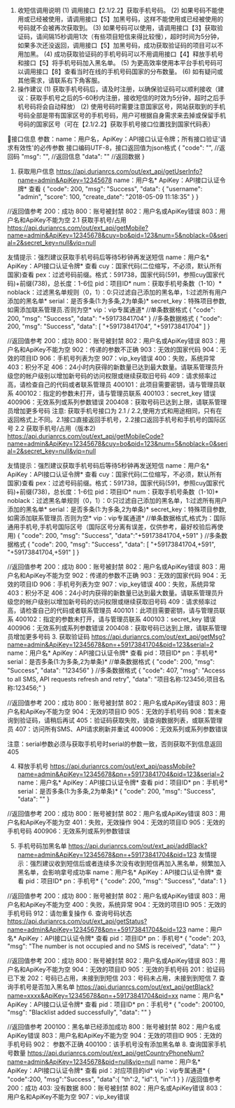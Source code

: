 1. 收短信调用说明
(1) 调用接口【2.1/2.2】获取手机号码。
(2) 如果号码不能使用或已经被使用，请调用接口【5】加黑号码，这样不能使用或已经被使用的号码就不会被再次获取到。
(3) 如果号码可以使用，请调用接口【3】获取验证码，请间隔15秒调用1次（有些项目短信来得比较慢），超时时间为5分钟，如果多次还没返回，调用接口【5】加黑号码，成功获取验证码的项目可以不用加黑。
(4) 成功获取验证码的手机号码可以不用调用接口【4】释放手机号和接口【5】将手机号码加入黑名单。
(5) 为更高效率使用本平台手机号码可以调用接口【8】查看当时在线的手机号码国家的分布数量。
(6) 如有疑问或其他需求，请联系右下角客服。
2. 操作建议
(1) 获取手机号码后，请及时注册，以确保验证码可以顺利接收（建议：获取手机号之后的5-60秒内注册，接收短信的时效为5分钟，超时之后手机号码将会自动释放）
(2) 使用号码时需要注意国家区号，网站获取到的手机号码全部是带有国家区号的手机号码，用户可根据自身需求来去掉或保留手机号码的国家区号（可在【2.1/2.2】获取手机号接口位置找到国家代码表）


🌟接口信息
参数：name：用户名，ApiKey：API接口认证令牌；所有接口验证'请求有效性'的必传参数
接口编码UTF-8，接口返回值为json格式
{
    "code": "", //返回码
    "msg": "",  //返回信息
    "data": ""  //返回数据
}
1. 获取用户信息
https://api.durianrcs.com/out/ext_api/getUserInfo?name=admin&ApiKey=12345678
name：用户名*
ApiKey：API接口认证令牌* 查看
{
    "code": 200,
    "msg": "Success",
    "data": {
        "username": "admin",
        "score": 100,
        "create_date": "2018-05-09 11:18:35"
    }
}

//返回值参考
200：成功
800：账号被封禁
802：用户名或ApiKey错误
803：用户名和ApiKey不能为空
2.1 获取手机号/占用
https://api.durianrcs.com/out/ext_api/getMobile?name=admin&ApiKey=12345678&cuy=bo&pid=123&num=5&noblack=0&serial=2&secret_key=null&vip=null

友情提示：强烈建议获取手机号码后等待5秒钟再发送短信
name：用户名*
ApiKey：API接口认证令牌* 查看
cuy：国家代码(二位缩写，不必须，默认所有国家)查看
pex：过滤号码前缀。格式：591738，国家代码(591，参照cuy国家代码)+前缀(738)，总长度：1-6位
pid：项目ID*
num：获取手机号条数（1-10）*
noblack：过滤黑名单规则（0，1）：0:只过滤自己添加的黑名单，1:过滤所有用户添加的黑名单*
serial：是否多条(1:为多条,2为单条)*
secret_key：特殊项目参数,如需添加联系管理员.否则为空*
vip：vip专属通道*
//单条数据格式
{
    "code": 200,
    "msg": "Success",
    "data": "+59173841704"
}
//多条数据格式
{
    "code": 200,
    "msg": "Success",
    "data": [
        "+59173841704",
        "+59173841704"
    ]
}

//返回值参考
200：成功
800：账号被封禁
802：用户名或ApiKey错误
803：用户名和ApiKey不能为空
902：传递的参数不正确
903：无效的国家代码
904：无效的项目ID
906：手机号列表为空
907：vip_key错误
400：失败，系统异常
403：积分不足
406：24小时内获得的新数量已达到最大数量。请联系管理员升级您的帐户级别以增加新号码的访问权限或继续获取旧号码
409：请求频率过高，请检查自己的代码或者联系管理员
400101：此项目需要密钥，请与管理员联系
400102：指定的参数未打开，请与管理员联系
400103：secret_key 错误
400906：无效系列或系列参数错误
200408：获取号码已达到上限，请联系管理员增加更多号码
注意: 获取手机号接口为 2.1 / 2.2,使用方式和用途相同，只有在返回格式上不同。2.1接口直接返回手机号，2.2接口返回手机号和手机号的国际区号
2.2 获取手机号/占用（版本2)
https://api.durianrcs.com/out/ext_api/getMobileCode?name=admin&ApiKey=12345678&cuy=bo&pid=123&num=5&noblack=0&serial=2&secret_key=null&vip=null

友情提示：强烈建议获取手机号码后等待5秒钟再发送短信
name：用户名*
ApiKey：API接口认证令牌* 查看
cuy：国家代码(二位缩写，不必须，默认所有国家)查看
pex：过滤号码前缀。格式：591738，国家代码(591，参照cuy国家代码)+前缀(738)，总长度：1-6位
pid：项目ID*
num：获取手机号条数（1-10)*
noblack：过滤黑名单规则（0，1）：0:只过滤自己添加的黑名单，1:过滤所有用户添加的黑名单*
serial：是否多条(1:为多条,2为单条)*
secret_key：特殊项目参数,如需添加联系管理员.否则为空*
vip：vip专属通道*
 //单条数据格式,格式为：国际通用手机号,手机号国际区号（国际区号分离有误差，仅供参考，最好校验后再使用)
{
    "code": 200,
    "msg": "Success",
    "data":"+59173841704,+591"
}
//多条数据格式
{
    "code": 200,
    "msg": "Success",
    "data": [
        "+59173841704,+591",
        "+59173841704,+591"
    ]
}

//返回值参考
200：成功
800：账号被封禁
802：用户名或ApiKey错误
803：用户名和ApiKey不能为空
902：传递的参数不正确
903：无效的国家代码
904：无效的项目ID
906：手机号列表为空
907：vip_key错误
400：失败，系统异常
403：积分不足
406：24小时内获得的新数量已达到最大数量。请联系管理员升级您的帐户级别以增加新号码的访问权限或继续获取旧号码
409：请求频率过高，请检查自己的代码或者联系管理员
400101：此项目需要密钥，请与管理员联系
400102：指定的参数未打开，请与管理员联系
400103：secret_key 错误
400906：无效系列或系列参数错误
200408：获取号码已达到上限，请联系管理员增加更多号码
3. 获取验证码
https://api.durianrcs.com/out/ext_api/getMsg?name=admin&ApiKey=12345678&pn=+59173841704&pid=123&serial=2
name：用户名*
ApiKey：API接口认证令牌* 查看
pid：项目ID*
pn：手机号*
serial：是否多条(1:为多条,2为单条)*
//单条数据格式
{
    "code": 200,
    "msg": "Success",
    "data": "123456"
}
//多条数据格式
{
    "code": 407,
    "msg": "Access to all SMS, API requests refresh and retry",
    "data": "项目名称:123456;项目名称:123456;"
}

//返回值参考
200：成功
800：账号被封禁
802：用户名或ApiKey错误
803：用户名和ApiKey不能为空
904：无效的项目ID
905：无效的手机号码
908：暂未查询到验证码，请稍后再试
405：验证码获取失败，请查询数据列表，或联系管理员
407：访问所有SMS、API请求刷新并重试
400906：无效系列或系列参数错误


        
注意：serial参数必须与获取手机号时serial的参数一致，否则获取不到信息返回405


4. 释放手机号
https://api.durianrcs.com/out/ext_api/passMobile?name=admin&ApiKey=12345678&pn=+59173841704&pid=123&serial=2
name：用户名*
ApiKey：API接口认证令牌* 查看
pid：项目ID*
pn：手机号*
serial：是否多条(1:为多条,2为单条)*
{
    "code": 200,
    "msg": "Success",
    "data": ""
}

//返回值参考
200：成功
800：账号被封禁
802：用户名或ApiKey错误
803：用户名和ApiKey不能为空
401：失败，无效操作
904：无效的项目ID
905：无效的手机号码
400906：无效系列或系列参数错误

5. 手机号码加黑名单
https://api.durianrcs.com/out/ext_api/addBlack?name=admin&ApiKey=12345678&pn=+59173841704&pid=123
友情提示：强烈建议收到短信后或者连续多次没有收到短信再加入黑名单，频繁加入黑名单，会影响拿号成功率
name：用户名*
ApiKey：API接口认证令牌* 查看
pid：项目ID*
pn：手机号*
{
    "code": 200,
    "msg": "Success",
    "data": 1
}

//返回值参考
200：成功
800：账号被封禁
802：用户名或ApiKey错误
803：用户名和ApiKey不能为空
400：失败，系统异常
904：无效的项目ID
905：无效的手机号码
912：请勿重复操作
6. 查询号码状态
https://api.durianrcs.com/out/ext_api/getStatus?name=admin&ApiKey=12345678&pn=+59173841704&pid=123
name：用户名*
ApiKey：API接口认证令牌* 查看
pid：项目ID*
pn：手机号*
{
    "code": 203,
    "msg": "The number is not occupied and no SMS is received",
    "data": ""
}

//返回值参考
200：成功
800：账号被封禁
802：用户名或ApiKey错误
803：用户名和ApiKey不能为空
904：无效的项目ID
905：无效的手机号码
201：验证码已下发
202：号码已占用，未接到到短信
203：号码未占用，未接到到短信
7. 查询手机号是否加入黑名单
https://api.durianrcs.com/out/ext_api/getBlack?name=xxxx&ApiKey=12345678&pn=+59173841704&pid=xx
name：用户名*
ApiKey：API接口认证令牌* 查看
pid：项目ID*
pn：手机号*
{
    "code": 200100,
    "msg": "Blacklist added successfully",
    "data": ""
}

//返回值参考
200100：黑名单已经添加成功
800：账号被封禁
802：用户名或ApiKey错误
803：用户名和ApiKey不能为空
904：无效的项目ID
905：无效的手机号码
902： 参数不正确
400100：该手机号没有添加黑名单
8. 查询国家手机号数量
https://api.durianrcs.com/out/ext_api/getCountryPhoneNum?name=admin&ApiKey=12345678&pid=null&vip=null
name：用户名*
ApiKey：API接口认证令牌* 查看
pid：对应项目的id*
vip：vip专属通道*
{
    "code":200,
    "msg":"Success",
    "data":{
        "th":2,
        "id":1,
        "in":1
    }
}
//返回值参考
200：成功
403: 没有数据
800：账号被封禁
802：用户名或ApiKey错误
803：用户名和ApiKey不能为空
907：vip_key错误